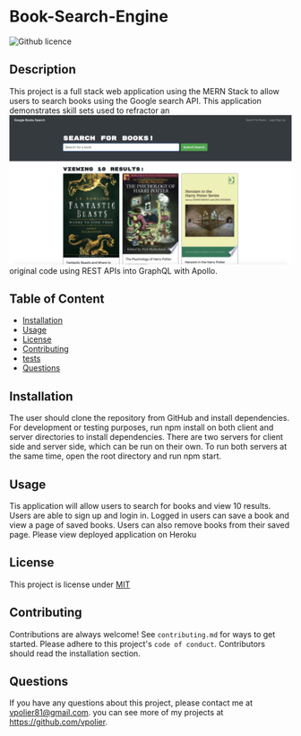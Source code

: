 # Book-Search-Engine
![Github licence](http://img.shields.io/badge/license-MIT-blue.svg)


## Description

This project is a full stack web application using the MERN Stack to allow users to search books using the Google search API. This application demonstrates skill sets used to refractor an![](https://github.com/nicolewallace09/book-search/blob/master/client/public/images/app-screen.png?raw%3Dtrue) original code using REST APIs into GraphQL with Apollo.


## Table of Content

- [Installation](#installation)
- [Usage](#usage)
- [License](#license)
- [Contributing](#contributing)
- [tests](#tests)
- [Questions](#questions)


## Installation

The user should clone the repository from GitHub and install dependencies. For development or testing purposes, run npm install on both client and server directories to install dependencies. There are two servers for client side and server side, which can be run on their own. To run both servers at the same time, open the root directory and run npm start.


## Usage

Tis application will allow users to search for books and view 10 results. Users are able to sign up and login in. Logged in users can save a book and view a page of saved books. Users can also remove books from their saved page.
Please view deployed application on Heroku


## License

This project is license under [MIT](https://choosealicense.com/licenses/mit/)


## Contributing

Contributions are always welcome!
See `contributing.md` for ways to get started.
Please adhere to this project's `code of conduct`.
Contributors should read the installation section.


## Questions

If you have any questions about this project, please contact me at vpolier81@gmail.com. you can see more of my projects at https://github.com/vpolier.
